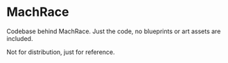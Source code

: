 # MachRace
Codebase behind MachRace. Just the code, no blueprints or art assets are included.

Not for distribution, just for reference.
